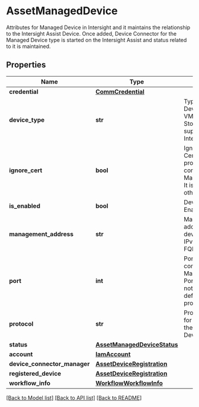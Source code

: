 # AssetManagedDevice

Attributes for Managed Device in Intersight and it maintains the relationship to the Intersight Assist Device. Once added, Device Connector for the Managed Device type is started on the Intersight Assist and status related to it is maintained. 
## Properties
Name | Type | Description | Notes
------------ | ------------- | ------------- | -------------
**credential** | [**CommCredential**](CommCredential.md) |  | [optional] 
**device_type** | **str** | Type of the Device such as VMware, Pure Storage supported by Intersight Assist.   | [optional] [default to '']
**ignore_cert** | **bool** | Ignore Certificates with protocol https for connecting to the Managed Device. It is not used for other protocols.   | [optional] 
**is_enabled** | **bool** | Device is Enabled/Disabled.   | [optional] 
**management_address** | **str** | Management address of the device. It can be IPv4, IPv6 or FQDN.   | [optional] 
**port** | **int** | Port to use for connecting to the Managed Device. Port is optional. If not specified, default port for protocol is used.   | [optional] 
**protocol** | **str** | Protocol to use for connecting to the Managed Device.   | [optional] [default to 'https']
**status** | [**AssetManagedDeviceStatus**](AssetManagedDeviceStatus.md) |  | [optional] 
**account** | [**IamAccount**](.md) |  | [optional] 
**device_connector_manager** | [**AssetDeviceRegistration**](.md) |  | [optional] 
**registered_device** | [**AssetDeviceRegistration**](.md) |  | [optional] 
**workflow_info** | [**WorkflowWorkflowInfo**](.md) |  | [optional] 

[[Back to Model list]](../README.md#documentation-for-models) [[Back to API list]](../README.md#documentation-for-api-endpoints) [[Back to README]](../README.md)


